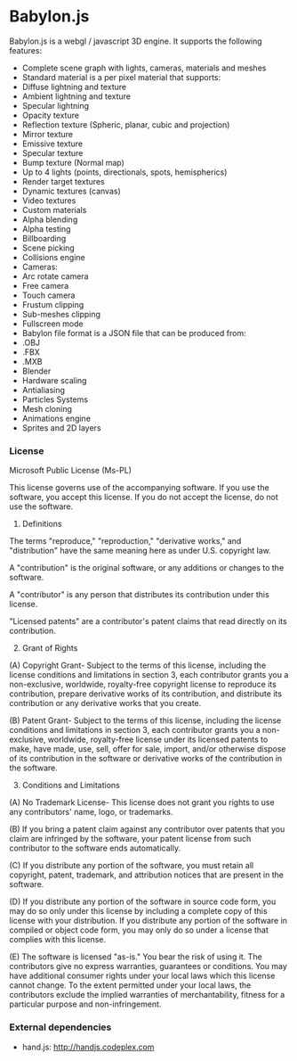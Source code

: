 ﻿Babylon.js
========
 

Babylon.js is a webgl / javascript 3D engine. It supports the following features: 
- Complete scene graph with lights, cameras, materials and meshes
- Standard material is a per pixel material that supports:
 - Diffuse lightning and texture
 - Ambient lightning and texture
 - Specular lightning
 - Opacity texture
 - Reflection texture (Spheric, planar, cubic and projection)
 - Mirror texture
 - Emissive texture
 - Specular texture
 - Bump texture (Normal map)
 - Up to 4 lights (points, directionals, spots, hemispherics)
- Render target textures
- Dynamic textures (canvas)
- Video textures
- Custom materials
- Alpha blending
- Alpha testing
- Billboarding
- Scene picking
- Collisions engine
- Cameras: 
 - Arc rotate camera
 - Free camera
 - Touch camera
- Frustum clipping
- Sub-meshes clipping
- Fullscreen mode
- Babylon file format is a JSON file that can be produced from:
 - .OBJ
 - .FBX
 - .MXB
 - Blender
- Hardware scaling
- Antialiasing
- Particles Systems
- Mesh cloning
- Animations engine
- Sprites and 2D layers

### License

Microsoft Public License (Ms-PL)

This license governs use of the accompanying software. If you use the software, you accept this license. If you do not accept the license, do not use the software.

1. Definitions

The terms "reproduce," "reproduction," "derivative works," and "distribution" have the same meaning here as under U.S. copyright law.

A "contribution" is the original software, or any additions or changes to the software.

A "contributor" is any person that distributes its contribution under this license.

"Licensed patents" are a contributor's patent claims that read directly on its contribution.

2. Grant of Rights

(A) Copyright Grant- Subject to the terms of this license, including the license conditions and limitations in section 3, each contributor grants you a non-exclusive, worldwide, royalty-free copyright license to reproduce its contribution, prepare derivative works of its contribution, and distribute its contribution or any derivative works that you create.

(B) Patent Grant- Subject to the terms of this license, including the license conditions and limitations in section 3, each contributor grants you a non-exclusive, worldwide, royalty-free license under its licensed patents to make, have made, use, sell, offer for sale, import, and/or otherwise dispose of its contribution in the software or derivative works of the contribution in the software.

3. Conditions and Limitations

(A) No Trademark License- This license does not grant you rights to use any contributors' name, logo, or trademarks.

(B) If you bring a patent claim against any contributor over patents that you claim are infringed by the software, your patent license from such contributor to the software ends automatically.

(C) If you distribute any portion of the software, you must retain all copyright, patent, trademark, and attribution notices that are present in the software.

(D) If you distribute any portion of the software in source code form, you may do so only under this license by including a complete copy of this license with your distribution. If you distribute any portion of the software in compiled or object code form, you may only do so under a license that complies with this license.

(E) The software is licensed "as-is." You bear the risk of using it. The contributors give no express warranties, guarantees or conditions. You may have additional consumer rights under your local laws which this license cannot change. To the extent permitted under your local laws, the contributors exclude the implied warranties of merchantability, fitness for a particular purpose and non-infringement.

### External dependencies
- hand.js: http://handjs.codeplex.com






